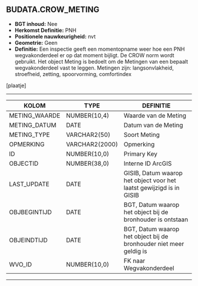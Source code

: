 ﻿## BUDATA.CROW_METING


* __BGT inhoud:__ Nee
* __Herkomst Definitie:__ PNH
* __Positionele nauwkeurigheid:__ nvt
* __Geometrie:__ Geen
* __Definitie:__ Een inspectie geeft een momentopname weer hoe een PNH wegvakonderdeel er op dat moment bijligt. De CROW norm wordt gebruikt. Het object Meting is bedoelt om de Metingen van een bepaalt wegvakonderdeel vast te leggen. Metingen zijn: langsonvlakheid, stroefheid, zetting, spoorvorming, comfortindex

[plaatje]

***

|KOLOM                               |TYPE              |DEFINITIE|
|------                              |----              |-----    |
|METING_WAARDE                       |NUMBER(10,4)      |Waarde van de Meting|
|METING_DATUM                        |DATE              |Datum van de Meting|
|METING_TYPE                         |VARCHAR2(50)      |Soort Meting|
|OPMERKING                           |VARCHAR2(2000)    |Opmerking|
|ID                                  |NUMBER(10,0)      |Primary Key|
|OBJECTID                            |NUMBER(38,0)      |Interne ID ArcGIS|
|LAST_UPDATE                         |DATE              |GISIB, Datum waarop het object voor het laatst gewijzigd is in GISIB|
|OBJBEGINTIJD                        |DATE              |BGT, Datum waarop het object bij de bronhouder is ontstaan|
|OBJEINDTIJD                         |DATE              |BGT, Datum waarop het object bij de bronhouder niet meer geldig is|
|WVO_ID                              |NUMBER(10,0)      |FK naar Wegvakonderdeel|

***
